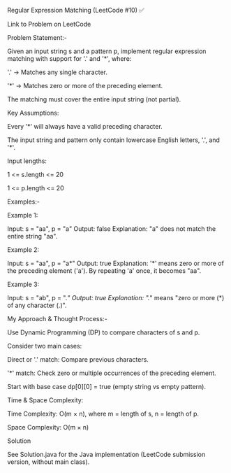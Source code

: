 Regular Expression Matching (LeetCode #10) ✅

Link to Problem on LeetCode

Problem Statement:-

Given an input string s and a pattern p, implement regular expression matching with support for '.' and '*', where:

'.' → Matches any single character.

'*' → Matches zero or more of the preceding element.

The matching must cover the entire input string (not partial).

Key Assumptions:

Every '*' will always have a valid preceding character.

The input string and pattern only contain lowercase English letters, '.', and '*'.

Input lengths:

1 <= s.length <= 20

1 <= p.length <= 20

Examples:-

Example 1:

Input: s = "aa", p = "a"
Output: false
Explanation: "a" does not match the entire string "aa".

Example 2:

Input: s = "aa", p = "a*"
Output: true
Explanation: '*' means zero or more of the preceding element ('a'). 
By repeating 'a' once, it becomes "aa".

Example 3:

Input: s = "ab", p = ".*"
Output: true
Explanation: ".*" means "zero or more (*) of any character (.)".

My Approach & Thought Process:-

Use Dynamic Programming (DP) to compare characters of s and p.

Consider two main cases:

Direct or '.' match: Compare previous characters.

'*' match: Check zero or multiple occurrences of the preceding element.

Start with base case dp[0][0] = true (empty string vs empty pattern).

Time & Space Complexity:

Time Complexity: O(m × n), where m = length of s, n = length of p.

Space Complexity: O(m × n)

Solution

See Solution.java
 for the Java implementation (LeetCode submission version, without main class).
